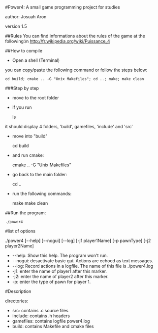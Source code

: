 #Power4: A small game programming project for studies

author: Josuah Aron

version 1.5

##Rules
You can find informations about the rules of the game at the following:\n
	http://fr.wikipedia.org/wiki/Puissance_4

##How to compile

* Open a shell (Terminal)

you can copy/paste the following command or follow the steps below:

	cd build; cmake .. -G "Unix Makefiles"; cd ..; make; make clean
	
###Step by step

* move to the root folder

* if you run

	ls

it should display 4 folders, 'build', gamefiles, 'include' and 'src'

* move into "build"

	cd build

* and run cmake:

	cmake .. -G "Unix Makefiles"

* go back to the main folder:

	cd ..

* run the following commands:

	make
	make clean

##Run the program:

	./power4

#list of options

./power4 [--help] [--nogui] [--log] [-j1 player1Name] [-p pawnType] [-j2 player2Name]

* --help: Show this help. The program won't run.
* --nogui: desactivate basic gui. Actions are echoed as text messages.
* --log: Record actions in a logfile. The name of this file is ./power4.log
* -j1: enter the name of player1 after this marker.
* -j2: enter the name of player2 after this marker.
* -p: enter the type of pawn for player 1.


#Description

directories:
* src: contains .c source files
* include: contains .h headers
* gamefiles: contains logfile power4.log
* build: contains Makefile and cmake files
